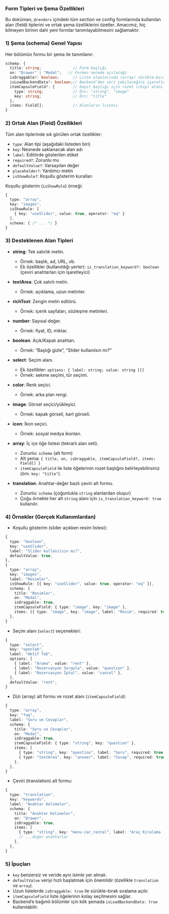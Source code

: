 ### Form Tipleri ve Şema Özellikleri

Bu doküman, `@renders` içindeki tüm section ve config formlarında kullanılan alan (field) tiplerini ve ortak şema özelliklerini özetler. Amacımız, hiç bilmeyen birinin dahi yeni formlar tanımlayabilmesini sağlamaktır.

### 1) Şema (schema) Genel Yapısı

Her bölümün formu bir şema ile tanımlanır:

```ts
schema: {
  title: string;              // Form başlığı
  on: "Drawer" | "Modal";   // Formun nerede açılacağı
  isDraggable?: boolean;      // Liste alanlarında (array) sürükle-bırak
  isLoadBackendData?: boolean;// Backend’den veri çekileceğini işaretler (isteğe bağlı)
  itemCapsuleField?: {        // Kayıt başlığı için rozet (chip) alanı (opsiyonel)
    type: string;             // Örn: "string", "image"
    key: string;              // Örn: "title"
  };
  items: Field[];             // Alanların listesi
}
```

### 2) Ortak Alan (Field) Özellikleri

Tüm alan tiplerinde sık görülen ortak özellikler:

- `type`: Alan tipi (aşağıdaki listeden biri)
- `key`: Nesnede saklanacak alan adı
- `label`: Editörde gösterilen etiket
- `required?`: Zorunlu mu
- `defaultValue?`: Varsayılan değer
- `placeholder?`: Yardımcı metin
- `isShowRule?`: Koşullu gösterim kuralları

Koşullu gösterim (`isShowRule`) örneği:

```ts
{
  type: "array",
  key: "images",
  isShowRule: [
    { key: "useSlider", value: true, operator: "eq" }
  ],
  schema: { /* ... */ }
}
```

### 3) Desteklenen Alan Tipleri

- **string**: Tek satırlık metin.

  - Örnek: başlık, ad, URL, vb.
  - Ek özellikler (kullanıldığı yerler): `is_translation_keyword?: boolean` (çeviri anahtarları için işaretleyici)

- **textArea**: Çok satırlı metin.

  - Örnek: açıklama, uzun metinler.

- **richText**: Zengin metin editörü.

  - Örnek: içerik sayfaları, sözleşme metinleri.

- **number**: Sayısal değer.

  - Örnek: fiyat, ID, miktar.

- **boolean**: Açık/Kapalı anahtarı.

  - Örnek: “Başlığı gizle”, “Slider kullanılsın mı?”

- **select**: Seçim alanı.

  - Ek özellikler: `options: { label: string; value: string }[]`
  - Örnek: sekme seçimi, tür seçimi.

- **color**: Renk seçici.

  - Örnek: arka plan rengi.

- **image**: Görsel seçici/yükleyici.

  - Örnek: kapak görseli, kart görseli.

- **icon**: İkon seçici.

  - Örnek: sosyal medya ikonları.

- **array**: İç içe öğe listesi (tekrarlı alan seti).

  - Zorunlu: `schema` (alt form)
  - Alt şema: `{ title, on, isDraggable, itemCapsuleField?, items: Field[] }`
  - `itemCapsuleField` ile liste öğelerinin rozet başlığını belirleyebilirsiniz (örn. `key: "title"`).

- **translation**: Anahtar-değer bazlı çeviri alt formu.
  - Zorunlu: `schema` (çoğunlukla `string` alanlardan oluşur)
  - Çoğu örnekte her alt `string` alanı için `is_translation_keyword: true` kullanılır.

### 4) Örnekler (Gerçek Kullanımlardan)

- Koşullu gösterim (slider açıkken resim listesi):

```ts
{
  type: "boolean",
  key: "useSlider",
  label: "Slider kullanılsın mı?",
  defaultValue: true,
},
{
  type: "array",
  key: "images",
  label: "Resimler",
  isShowRule: [{ key: "useSlider", value: true, operator: "eq" }],
  schema: {
    title: "Resimler",
    on: "Modal",
    isDraggable: true,
    itemCapsuleField: { type: "image", key: "image" },
    items: [{ type: "image", key: "image", label: "Resim", required: true }],
  },
}
```

- Seçim alanı (`select`) seçenekleri:

```ts
{
  type: "select",
  key: "openTab",
  label: "Aktif Tab",
  options: [
    { label: "Arama", value: "rent" },
    { label: "Rezervasyon Sorgula", value: "question" },
    { label: "Rezervasyon İptal", value: "cancel" },
  ],
  defaultValue: "rent",
}
```

- Dizi (array) alt formu ve rozet alanı (`itemCapsuleField`):

```ts
{
  type: "array",
  key: "faq",
  label: "Soru ve Cevaplar",
  schema: {
    title: "Soru ve Cevaplar",
    on: "Modal",
    isDraggable: true,
    itemCapsuleField: { type: "string", key: "question" },
    items: [
      { type: "string", key: "question", label: "Soru", required: true },
      { type: "textArea", key: "answer", label: "Cevap", required: true },
    ],
  },
}
```

- Çeviri (translation) alt formu:

```ts
{
  type: "translation",
  key: "keywords",
  label: "Anahtar Kelimeler",
  schema: {
    title: "Anahtar Kelimeler",
    on: "Drawer",
    isDraggable: true,
    items: [
      { type: "string", key: "menu-car_rental", label: "Araç Kiralama | Çevirisi", is_translation_keyword: true },
      // ...diğer anahtarlar
    ],
  },
}
```

### 5) İpuçları

- `key` benzersiz ve veride aynı isimle yer almalı.
- `defaultValue` veriyi hızlı başlatmak için önemlidir (özellikle `translation` ve `array`).
- Uzun listelerde `isDraggable: true` ile sürükle-bırak sıralama açılır.
- `itemCapsuleField` liste öğelerinin kolay seçilmesini sağlar.
- Backend’e bağımlı bölümler için kök şemada `isLoadBackendData: true` kullanılabilir.

<br/><br/>
<br/><br/>
